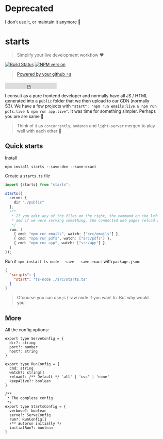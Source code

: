 # Deprecated 
I don't use it, or maintain it anymore 🌹

# starts

> Simplify your live development workflow ❤️

[![Build Status][travis-image]][travis-url]
[![NPM version][npm-image]][npm-url]

> [Powered by your github ⭐s](https://github.com/basarat/starts/stargazers)

<iframe src="https://ghbtns.com/github-btn.html?user=basarat&repo=starts&type=star&count=true" frameborder="0" scrolling="0" width="170px" height="20px"></iframe>

I consult as a pure frontend developer and normally have all JS / HTML generated into a `public` folder that we then upload to our CDN (normally S3). We have a few projects with `"start": "npm run emails:live & npm run pdfs:live & npm run app:live"`. It was time for something simpler. Perhaps you are are same  🌹

> Think of it as `concurrently`, `nodemon` and `light-server` merged to play well with each other 🌹

## Quick starts
Install

`npm install starts --save-dev --save-exact`

Create a `starts.ts` file

```ts
import {starts} from "starts";

starts({
  serve: {
    dir "./public"
  },
  /** 
   * If you edit any of the files on the right, the command on the left executes.
   * and if we were serving something, the connected web pages reload as well.
   */
  run: [
    { cmd: "npm run emails", watch: ["src/emails"] },
    { cmd: "npm run pdfs", watch: ["src/pdfs"] },
    { cmd: "npm run app", watch: ["src/app"] },
  ]
});
```

Run it `npm install ts-node --save --save-exact` with `package.json`: 

```json
{
  "scripts": {
    "start": "ts-node ./src/starts.ts"  
  }
}
```

> Ofcourse you can use js / raw node if you want to. But why would you.

## More 

All the config options:

```
export type ServeConfig = {
  dir?: string
  port?: number
  host?: string
}

export type RunConfig = {
  cmd: string
  watch?: string[]
  reload?: /** Default */ 'all' | 'css' | 'none'
  keepAlive?: boolean
}

/**
 * The complete config
 */
export type StartsConfig = {
  verbose?: boolean
  serve?: ServeConfig
  run?: RunConfig[]
  /** autorun initially */
  initialRun?: boolean
}
```

[travis-image]:https://travis-ci.org/basarat/starts.svg?branch=master
[travis-url]:https://travis-ci.org/basarat/starts
[npm-image]:https://img.shields.io/npm/v/starts.svg?style=flat
[npm-url]:https://npmjs.org/package/starts
